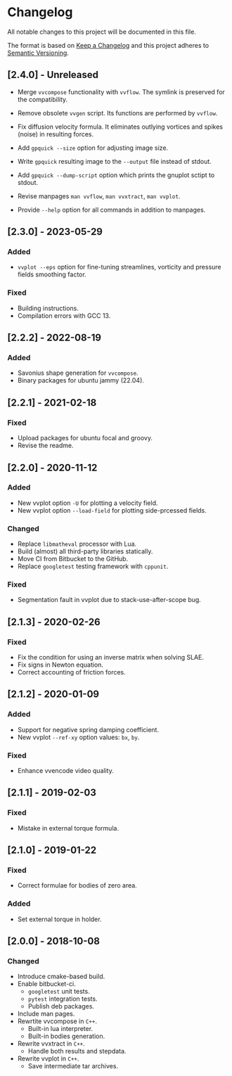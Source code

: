 # Changelog
All notable changes to this project will be documented in this file.

The format is based on [Keep a Changelog](http://keepachangelog.com/en/1.0.0/)
and this project adheres to [Semantic Versioning](http://semver.org/spec/v2.0.0.html).

## [2.4.0] - Unreleased

- Merge `vvcompose` functionality with `vvflow`. The symlink is
  preserved for the compatibility.

- Remove obsolete `vvgen` script. Its functions are performed by `vvflow`.

- Fix diffusion velocity formula. It eliminates outlying vortices and
  spikes (noise) in resulting forces.

- Add `gpquick --size` option for adjusting image size.

- Write `gpquick` resulting image to the `--output` file instead of stdout.

- Add `gpquick --dump-script` option which prints the gnuplot sctipt to stdout.

- Revise manpages `man vvflow`, `man vvxtract`, `man vvplot`.

- Provide `--help` option for all commands in addition to manpages.

## [2.3.0] - 2023-05-29

### Added

- `vvplot --eps` option for fine-tuning streamlines, vorticity and
  pressure fields smoothing factor.

### Fixed

- Building instructions.
- Compilation errors with GCC 13.

## [2.2.2] - 2022-08-19

### Added

- Savonius shape generation for `vvcompose`.
- Binary packages for ubuntu jammy (22.04).

## [2.2.1] - 2021-02-18

### Fixed

- Upload packages for ubuntu focal and groovy.
- Revise the readme.

## [2.2.0] - 2020-11-12

### Added

- New vvplot option `-U` for plotting a velocity field.
- New vvplot option `--load-field` for plotting side-prcessed fields.

### Changed

- Replace `libmatheval` processor with Lua.
- Build (almost) all third-party libraries statically.
- Move CI from Bitbucket to the GitHub.
- Replace `googletest` testing framework with `cppunit`.

### Fixed

- Segmentation fault in vvplot due to stack-use-after-scope bug.

## [2.1.3] - 2020-02-26

### Fixed

- Fix the condition for using an inverse matrix when solving SLAE.
- Fix signs in Newton equation.
- Correct accounting of friction forces.

## [2.1.2] - 2020-01-09

### Added

- Support for negative spring damping coefficient.
- New vvplot `--ref-xy` option values: `bx`, `by`.

### Fixed

- Enhance vvencode video quality.

## [2.1.1] - 2019-02-03

### Fixed

- Mistake in external torque formula.

## [2.1.0] - 2019-01-22

### Fixed

- Correct formulae for bodies of zero area.

### Added

- Set external torque in holder.

## [2.0.0] - 2018-10-08

### Changed

- Introduce cmake-based build.
- Enable bitbucket-ci.
  - `googletest` unit tests.
  - `pytest` integration tests.
  - Publish deb packages.
- Include man pages.
- Rewrtite vvcompose in `C++`.
  - Built-in lua interpreter.
  - Built-in bodies generation.
- Rewrite vvxtract in `C++`.
  - Handle both results and stepdata.
- Rewrite vvplot in `C++`.
  - Save intermediate tar archives.
